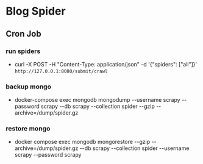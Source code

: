 # Blog Spider

## Cron Job

### run spiders
 * curl -X POST -H "Content-Type: application/json" -d '{"spiders": ["all"]}' `http://127.0.0.1:8080/submit/crawl`

### backup mongo
  * docker-compose exec mongodb mongodump --username scrapy --password scrapy --db scrapy --collection spider --gzip --archive=/dump/spider.gz

### restore mongo
  * docker compose exec mongodb mongorestore --gzip --archive=/dump/spider.gz --db scrapy --collection spider --username scrapy --password scrapy
